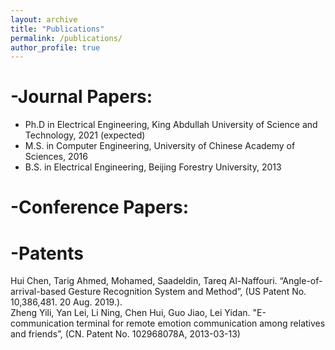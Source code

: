 ```yaml
---
layout: archive
title: "Publications"
permalink: /publications/
author_profile: true
---
```


-Journal Papers:
======
* Ph.D in Electrical Engineering, King Abdullah University of Science and Technology, 2021 (expected)
* M.S. in Computer Engineering, University of Chinese Academy of Sciences, 2016
* B.S. in Electrical Engineering, Beijing Forestry University, 2013

-Conference Papers:
======


-Patents
======
Hui Chen, Tarig Ahmed, Mohamed, Saadeldin, Tareq Al-Naffouri. “Angle-of-arrival-based Gesture
Recognition System and Method”, (US Patent No. 10,386,481. 20 Aug. 2019.).\
Zheng Yili, Yan Lei, Li Ning, Chen Hui, Guo Jiao, Lei Yidan. "E-communication terminal for remote emotion
communication among relatives and friends”, (CN. Patent No. 102968078A, 2013-03-13)
